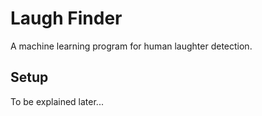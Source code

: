 # Laugh Finder
A machine learning program for human laughter detection.

## Setup
To be explained later...
